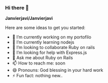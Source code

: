 ### Hi there 👋


**Janvierjavi/Janvierjavi** 

Here are some ideas to get you started:

- 🔭 I’m currently working on my portofilo 
- 🌱 I’m currently learning nodejs
- 👯 I’m looking to collaborate Ruby on rails 
- 🤔 I’m looking for help with Express.js
- 💬 Ask me about Ruby on Rails 
- 📫 How to reach me: soon
- 😄 Pronouns: God blessing in your hard work
- ⚡ Fun fact: nothing new..

